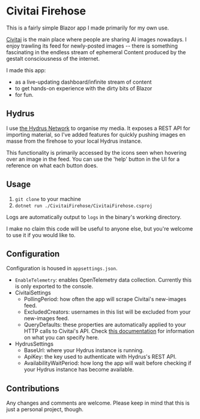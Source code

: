 # Civitai Firehose

This is a fairly simple Blazor app I made primarily for my own use.

[Civitai](https://civitai.com) is the main place where people are sharing AI images nowadays.
I enjoy trawling its feed for newly-posted images -- 
there is something fascinating in the endless stream of ephemeral Content produced by the gestalt consciousness of the internet.

I made this app:
- as a live-updating dashboard/infinite stream of content
- to get hands-on experience with the dirty bits of Blazor
- for fun.

## Hydrus
I use [the Hydrus Network](https://hydrusnetwork.github.io/hydrus/index.html) to organise my media.
It exposes a REST API for importing material, so I've added features for quickly pushing images en masse from the firehose
to your local Hydrus instance.

This functionality is primarily accessed by the icons seen when hovering over an image in the feed.
You can use the 'help' button in the UI for a reference on what each button does.

## Usage

1. `git clone` to your machine
2. `dotnet run ./CivitaiFirehose/CivitaiFirehose.csproj`

Logs are automatically output to `logs` in the binary's working directory.

I make no claim this code will be useful to anyone else, but you're welcome to use it if you would like to.

## Configuration

Configuration is housed in `appsettings.json`.

- `EnableTelemetry`: enables OpenTelemetry data collection. Currently this is only exported to the console.
- CivitaiSettings
  - PollingPeriod: how often the app will scrape Civitai's new-images feed.
  - ExcludedCreators: usernames in this list will be excluded from your new-images feed.
  - QueryDefaults: these properties are automatically applied to your HTTP calls to Civitai's API. Check [this documentation](https://github.com/civitai/civitai/wiki/REST-API-Reference#get-apiv1images) for information on what you can specify here.
- HydrusSettings
  - BaseUrl: where your Hydrus instance is running.
  - ApiKey: the key used to authenticate with Hydrus's REST API.
  - AvailabilityWaitPeriod: how long the app will wait before checking if your Hydrus instance has become available.

## Contributions

Any changes and comments are welcome. Please keep in mind that this is just a personal project, though.